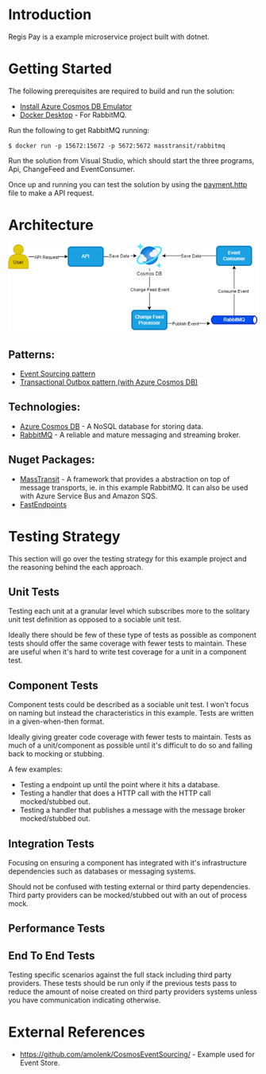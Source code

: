 # Introduction

Regis Pay is a example microservice project built with dotnet. 

# Getting Started

The following prerequisites are required to build and run the solution:
- [Install Azure Cosmos DB Emulator](https://learn.microsoft.com/en-us/azure/cosmos-db/how-to-develop-emulator?tabs=windows%2Ccsharp&pivots=api-nosql#install-the-emulator)
- [Docker Desktop](https://docs.docker.com/desktop/) - For RabbitMQ.

Run the following to get RabbitMQ running:

```
$ docker run -p 15672:15672 -p 5672:5672 masstransit/rabbitmq
```

Run the solution from Visual Studio, which should start the three programs, Api, ChangeFeed and EventConsumer.

Once up and running you can test the solution by using the [payment.http](local/payment.http) file to make a API request.

# Architecture

![Architecture diagram](./docs/images/architecture.drawio.png)

## Patterns: 
- [Event Sourcing pattern](https://learn.microsoft.com/en-us/azure/architecture/patterns/event-sourcing)
- [Transactional Outbox pattern (with Azure Cosmos DB)](https://learn.microsoft.com/en-us/azure/architecture/databases/guide/transactional-outbox-cosmos)

## Technologies: 

- [Azure Cosmos DB](https://azure.microsoft.com/en-gb/products/cosmos-db) - A NoSQL database for storing data. 
- [RabbitMQ](https://www.rabbitmq.com/) - A reliable and mature messaging and streaming broker.

## Nuget Packages: 

- [MassTransit](https://masstransit.io/) - A framework that provides a abstraction on top of message transports, ie. in this example RabbitMQ. It can also be used with Azure Service Bus and Amazon SQS.
- [FastEndpoints](https://fast-endpoints.com/)  


# Testing Strategy

This section will go over the testing strategy for this example project and the reasoning behind the each approach.

## Unit Tests

Testing each unit at a granular level which subscribes more to the solitary unit test definition as opposed to a sociable unit test.

Ideally there should be few of these type of tests as possible as component tests should offer the same coverage with fewer tests to maintain. These are useful when it's hard to write test coverage for a unit in a component test.

## Component Tests

Component tests could be described as a sociable unit test. I won't focus on naming but instead the characteristics in this example. Tests are written in a given-when-then format.

Ideally giving greater code coverage with fewer tests to maintain. Tests as much of a unit/component as possible until it's difficult to do so and falling back to mocking or stubbing.

A few examples:
- Testing a endpoint up until the point where it hits a database. 
- Testing a handler that does a HTTP call with the HTTP call mocked/stubbed out.
- Testing a handler that publishes a message with the message broker mocked/stubbed out.

## Integration Tests

Focusing on ensuring a component has integrated with it's infrastructure dependencies such as databases or messaging systems.

Should not be confused with testing external or third party dependencies. Third party providers can be mocked/stubbed out with an out of process mock.

## Performance Tests



## End To End Tests

Testing specific scenarios against the full stack including third party providers. These tests should be run only if the previous tests pass to reduce the amount of noise created on third party providers systems unless you have communication indicating otherwise.

# External References

- https://github.com/amolenk/CosmosEventSourcing/ - Example used for Event Store.